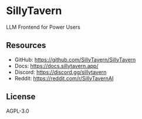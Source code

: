 # SillyTavern

LLM Frontend for Power Users

## Resources

- GitHub: <https://github.com/SillyTavern/SillyTavern>
- Docs: <https://docs.sillytavern.app/>
- Discord: <https://discord.gg/sillytavern>
- Reddit: <https://reddit.com/r/SillyTavernAI>

## License

AGPL-3.0
